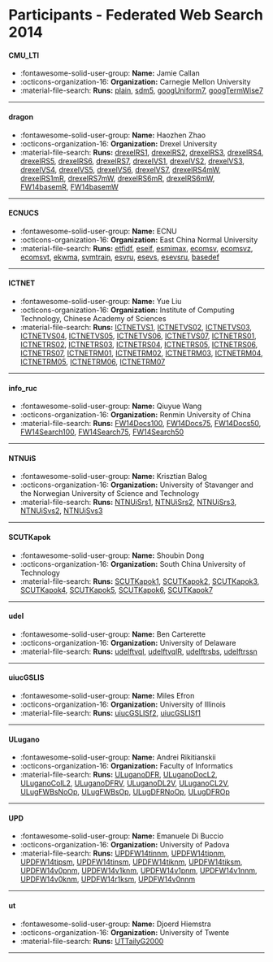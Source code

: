 # Participants - Federated Web Search 2014 

#### CMU_LTI
 - :fontawesome-solid-user-group: **Name:** Jamie Callan
 - :octicons-organization-16: **Organization:** Carnegie Mellon University
 - :material-file-search: **Runs:** [plain](./runs.md#plain), [sdm5](./runs.md#sdm5), [googUniform7](./runs.md#googuniform7), [googTermWise7](./runs.md#googtermwise7) 

---
#### dragon
 - :fontawesome-solid-user-group: **Name:** Haozhen Zhao
 - :octicons-organization-16: **Organization:** Drexel University
 - :material-file-search: **Runs:** [drexelRS1](./runs.md#drexelrs1), [drexelRS2](./runs.md#drexelrs2), [drexelRS3](./runs.md#drexelrs3), [drexelRS4](./runs.md#drexelrs4), [drexelRS5](./runs.md#drexelrs5), [drexelRS6](./runs.md#drexelrs6), [drexelRS7](./runs.md#drexelrs7), [drexelVS1](./runs.md#drexelvs1), [drexelVS2](./runs.md#drexelvs2), [drexelVS3](./runs.md#drexelvs3), [drexelVS4](./runs.md#drexelvs4), [drexelVS5](./runs.md#drexelvs5), [drexelVS6](./runs.md#drexelvs6), [drexelVS7](./runs.md#drexelvs7), [drexelRS4mW](./runs.md#drexelrs4mw), [drexelRS1mR](./runs.md#drexelrs1mr), [drexelRS7mW](./runs.md#drexelrs7mw), [drexelRS6mR](./runs.md#drexelrs6mr), [drexelRS6mW](./runs.md#drexelrs6mw), [FW14basemR](./runs.md#fw14basemr), [FW14basemW](./runs.md#fw14basemw) 

---
#### ECNUCS
 - :fontawesome-solid-user-group: **Name:** ECNU
 - :octicons-organization-16: **Organization:** East China Normal University
 - :material-file-search: **Runs:** [etfidf](./runs.md#etfidf), [eseif](./runs.md#eseif), [esmimax](./runs.md#esmimax), [ecomsv](./runs.md#ecomsv), [ecomsvz](./runs.md#ecomsvz), [ecomsvt](./runs.md#ecomsvt), [ekwma](./runs.md#ekwma), [svmtrain](./runs.md#svmtrain), [esvru](./runs.md#esvru), [esevs](./runs.md#esevs), [esevsru](./runs.md#esevsru), [basedef](./runs.md#basedef) 

---
#### ICTNET
 - :fontawesome-solid-user-group: **Name:** Yue Liu
 - :octicons-organization-16: **Organization:** Institute of Computing Technology, Chinese Academy of Sciences
 - :material-file-search: **Runs:** [ICTNETVS1](./runs.md#ictnetvs1), [ICTNETVS02](./runs.md#ictnetvs02), [ICTNETVS03](./runs.md#ictnetvs03), [ICTNETVS04](./runs.md#ictnetvs04), [ICTNETVS05](./runs.md#ictnetvs05), [ICTNETVS06](./runs.md#ictnetvs06), [ICTNETVS07](./runs.md#ictnetvs07), [ICTNETRS01](./runs.md#ictnetrs01), [ICTNETRS02](./runs.md#ictnetrs02), [ICTNETRS03](./runs.md#ictnetrs03), [ICTNETRS04](./runs.md#ictnetrs04), [ICTNETRS05](./runs.md#ictnetrs05), [ICTNETRS06](./runs.md#ictnetrs06), [ICTNETRS07](./runs.md#ictnetrs07), [ICTNETRM01](./runs.md#ictnetrm01), [ICTNETRM02](./runs.md#ictnetrm02), [ICTNETRM03](./runs.md#ictnetrm03), [ICTNETRM04](./runs.md#ictnetrm04), [ICTNETRM05](./runs.md#ictnetrm05), [ICTNETRM06](./runs.md#ictnetrm06), [ICTNETRM07](./runs.md#ictnetrm07) 

---
#### info_ruc
 - :fontawesome-solid-user-group: **Name:** Qiuyue Wang
 - :octicons-organization-16: **Organization:** Renmin University of China
 - :material-file-search: **Runs:** [FW14Docs100](./runs.md#fw14docs100), [FW14Docs75](./runs.md#fw14docs75), [FW14Docs50](./runs.md#fw14docs50), [FW14Search100](./runs.md#fw14search100), [FW14Search75](./runs.md#fw14search75), [FW14Search50](./runs.md#fw14search50) 

---
#### NTNUiS
 - :fontawesome-solid-user-group: **Name:** Krisztian Balog
 - :octicons-organization-16: **Organization:** University of Stavanger and the Norwegian University of Science and Technology
 - :material-file-search: **Runs:** [NTNUiSrs1](./runs.md#ntnuisrs1), [NTNUiSrs2](./runs.md#ntnuisrs2), [NTNUiSrs3](./runs.md#ntnuisrs3), [NTNUiSvs2](./runs.md#ntnuisvs2), [NTNUiSvs3](./runs.md#ntnuisvs3) 

---
#### SCUTKapok
 - :fontawesome-solid-user-group: **Name:** Shoubin Dong
 - :octicons-organization-16: **Organization:** South China University of Technology
 - :material-file-search: **Runs:** [SCUTKapok1](./runs.md#scutkapok1), [SCUTKapok2](./runs.md#scutkapok2), [SCUTKapok3](./runs.md#scutkapok3), [SCUTKapok4](./runs.md#scutkapok4), [SCUTKapok5](./runs.md#scutkapok5), [SCUTKapok6](./runs.md#scutkapok6), [SCUTKapok7](./runs.md#scutkapok7) 

---
#### udel
 - :fontawesome-solid-user-group: **Name:** Ben Carterette
 - :octicons-organization-16: **Organization:** University of Delaware
 - :material-file-search: **Runs:** [udelftvql](./runs.md#udelftvql), [udelftvqlR](./runs.md#udelftvqlr), [udelftrsbs](./runs.md#udelftrsbs), [udelftrssn](./runs.md#udelftrssn) 

---
#### uiucGSLIS
 - :fontawesome-solid-user-group: **Name:** Miles Efron
 - :octicons-organization-16: **Organization:** University of Illinois
 - :material-file-search: **Runs:** [uiucGSLISf2](./runs.md#uiucgslisf2), [uiucGSLISf1](./runs.md#uiucgslisf1) 

---
#### ULugano
 - :fontawesome-solid-user-group: **Name:** Andrei Rikitianskii
 - :octicons-organization-16: **Organization:** Faculty of Informatics
 - :material-file-search: **Runs:** [ULuganoDFR](./runs.md#uluganodfr), [ULuganoDocL2](./runs.md#uluganodocl2), [ULuganoColL2](./runs.md#uluganocoll2), [ULuganoDFRV](./runs.md#uluganodfrv), [ULuganoDL2V](./runs.md#uluganodl2v), [ULuganoCL2V](./runs.md#uluganocl2v), [ULugFWBsNoOp](./runs.md#ulugfwbsnoop), [ULugFWBsOp](./runs.md#ulugfwbsop), [ULugDFRNoOp](./runs.md#ulugdfrnoop), [ULugDFROp](./runs.md#ulugdfrop) 

---
#### UPD
 - :fontawesome-solid-user-group: **Name:** Emanuele Di Buccio
 - :octicons-organization-16: **Organization:** University of Padova
 - :material-file-search: **Runs:** [UPDFW14tinnm](./runs.md#updfw14tinnm), [UPDFW14tipnm](./runs.md#updfw14tipnm), [UPDFW14tipsm](./runs.md#updfw14tipsm), [UPDFW14tinsm](./runs.md#updfw14tinsm), [UPDFW14tiknm](./runs.md#updfw14tiknm), [UPDFW14tiksm](./runs.md#updfw14tiksm), [UPDFW14v0pnm](./runs.md#updfw14v0pnm), [UPDFW14v1knm](./runs.md#updfw14v1knm), [UPDFW14v1pnm](./runs.md#updfw14v1pnm), [UPDFW14v1nnm](./runs.md#updfw14v1nnm), [UPDFW14v0knm](./runs.md#updfw14v0knm), [UPDFW14r1ksm](./runs.md#updfw14r1ksm), [UPDFW14v0nnm](./runs.md#updfw14v0nnm) 

---
#### ut
 - :fontawesome-solid-user-group: **Name:** Djoerd Hiemstra
 - :octicons-organization-16: **Organization:** University of Twente
 - :material-file-search: **Runs:** [UTTailyG2000](./runs.md#uttailyg2000) 

---
